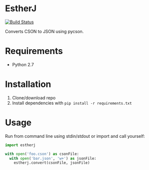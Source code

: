 # EstherJ

[![Build Status](https://travis-ci.org/kittsville/EstherJ.svg?branch=master)](https://travis-ci.org/kittsville/EstherJ)

Converts CSON to JSON using pycson.

# Requirements

- Python 2.7

# Installation

1. Clone/download repo
2. Install dependencies with `pip install -r requirements.txt`

# Usage

Run from command line using stdin/stdout or import and call yourself:

```python
import estherj

with open('foo.cson') as csonFile:
  with open('bar.json', 'w+') as jsonFile:
    estherj.convert(csonFile, jsonFile)
```
